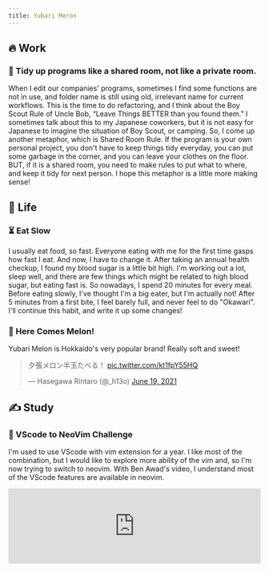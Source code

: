 ```yaml
---
title: Yubari Meron
---
```


## 🔥 Work

### 🧹 Tidy up programs like a shared room, not like a private room.

When I edit our companies' programs, sometimes I find some functions are not in use, and folder name is still using old, irrelevant name for current workflows. This is the time to do refactoring, and I think about the Boy Scout Rule of Uncle Bob, “Leave Things BETTER than you found them.” I sometimes talk about this to my Japanese coworkers, but it is not easy for Japanese to imagine the situation of Boy Scout, or camping. So, I come up another metaphor, which is Shared Room Rule. If the program is your own personal project, you don't have to keep things tidy everyday, you can put some garbage in the corner, and you can leave your clothes on the floor. BUT, if it is a shared room, you need to make rules to put what to where, and keep it tidy for next person. I hope this metaphor is a little more making sense!

## 🌱 Life

### ⏳ Eat Slow

I usually eat food, so fast. Everyone eating with me for the first time gasps how fast I eat. And now, I have to change it. After taking an annual health checkup, I found my blood sugar is a little bit high. I'm working out a lot, sleep well, and there are few things which might be related to high blood sugar, but eating fast is. So nowadays, I spend 20 minutes for every meal. Before eating slowly, I've thought I'm a big eater, but I'm actually not! After 5 minutes from a first bite, I feel barely full, and never feel to do "Okawari". I'll continue this habit, and write it up some changes!  

### 🍈 Here Comes Melon!
Yubari Melon is Hokkaido's very popular brand! Really soft and sweet!

<blockquote class="twitter-tweet"><p lang="ja" dir="ltr">夕張メロン半玉たべる！ <a href="https://t.co/kt1fpY55HQ">pic.twitter.com/kt1fpY55HQ</a></p>&mdash; Hasegawa Rintaro (@_h13o) <a href="https://twitter.com/_h13o/status/1406222105134321666?ref_src=twsrc%5Etfw">June 19, 2021</a></blockquote> <script async src="https://platform.twitter.com/widgets.js" charset="utf-8"></script>

## ✍ Study

### 📝 VScode to NeoVim Challenge
I'm used to use VScode with vim extension for a year. I like most of the combination, but I would like to explore more ability of the vim and, so I'm now trying to switch to neovim. With Ben Awad's video, I understand most of the VScode features are available in neovim.
<iframe width="100%" src="https://www.youtube.com/embed/gnupOrSEikQ" title="YouTube video player" frameborder="0" allow="accelerometer; autoplay; clipboard-write; encrypted-media; gyroscope; picture-in-picture" allowfullscreen></iframe>



